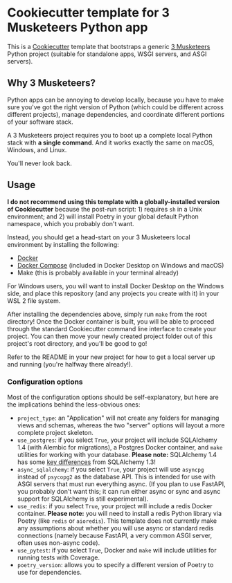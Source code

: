 # Cookiecutter template for 3 Musketeers Python app

This is a [Cookiecutter](https://cookiecutter.readthedocs.io/) template that bootstraps
a generic [3 Musketeers](https://3musketeers.io/) Python project (suitable for standalone
apps, WSGI servers, and ASGI servers).

## Why 3 Musketeers?

Python apps can be annoying to develop locally, because you have to make sure you've
got the right version of Python (which could be different across different projects),
manage dependencies, and coordinate different portions of your software stack.

A 3 Musketeers project requires you to boot up a complete local Python stack with
**a single command**. And it works exactly the same on macOS, Windows, and Linux.

You'll never look back.

## Usage

**I do not recommend using this template with a globally-installed version of Cookiecutter**
because the post-run script: 1) requires `sh` in a Unix environment; and 2) will install Poetry
in your global default Python namespace, which you probably don't want.

Instead, you should get a head-start on your 3 Musketeers local environment by installing the
following:

* [Docker](https://docs.docker.com/engine/installation/)
* [Docker Compose](https://docs.docker.com/compose/install/) (included in Docker Desktop on
  Windows and macOS)
* Make (this is probably available in your terminal already)

For Windows users, you will want to install Docker Desktop on the Windows side, and place this
repository (and any projects you create with it) in your WSL 2 file system.

After installing the dependencies above, simply run `make` from the root directory! Once the
Docker container is built, you will be able to proceed through the standard Cookiecutter command
line interface to create your project. You can then move your newly created project folder
out of this project's root directory, and you'll be good to go!

Refer to the README in your new project for how to get a local server up and running (you're
halfway there already!).

### Configuration options

Most of the configuration options should be self-explanatory, but here are the implications
behind the less-obvious ones:

* `project_type`: an "Application" will not create any folders for managing views and schemas,
  whereas the two "server" options will layout a more complete project skeleton.
* `use_postgres`: if you select `True`, your project will include SQLAlchemy 1.4 (with Alembic
  for migrations), a Postgres Docker container, and `make` utilities for working with your
  database. **Please note:** SQLAlchemy 1.4 has some [key differences](https://docs.sqlalchemy.org/en/14/changelog/migration_14.html)
  from SQLAlchemy 1.3!
* `async_sqlalchemy`: if you select `True`, your project will use `asyncpg` instead of `psycopg2`
  as the database API. This is intended for use with ASGI servers that must run everything async.
  (If you plan to use FastAPI, you probably don't want this; it can run either async or sync and
  async support for SQLAlchemy is still experimental).
* `use_redis`: if you select `True`, your project will include a redis Docker container. **Please
  note:** you will need to install a redis Python library via Poetry (like `redis` or `aioredis`).
  This template does not currently make any assumptions about whether you will use async or standard
  redis connections (namely because FastAPI, a very common ASGI server, often uses non-async code).
* `use_pytest`: if you select `True`, Docker and `make` will include utilities for running tests
  with Coverage.
* `poetry_version`: allows you to specify a different version of Poetry to use for dependencies.
